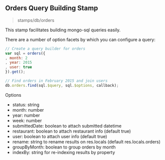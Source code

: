 Orders Query Building Stamp
---

> stamps/db/orders

This stamp facilitates building mongo-sql queries easily.

There are a number of option facets by which you can configure a query:


```javascript
// Create a query builder for orders
var sql = orders({
, month: 2
, year: 2015
, user: true
}).get();

// Find orders in February 2015 and join users
db.orders.find(sql.$query, sql.$options, callback);
```

Options

* status: string
* month: number
* year: number
* week: number
* submittedDate: boolean to attach submitted datetime
* restaurant: boolean to attach restaurant info (default true)
* user: boolean to attach user info (default true)
* rename: string to rename results on res.locals (default res.locals.orders)
* groupByMonth: boolean to group orders by month
* indexBy: string for re-indexing results by property
